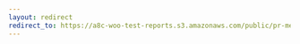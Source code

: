 ```yaml
---
layout: redirect
redirect_to: https://a8c-woo-test-reports.s3.amazonaws.com/public/pr-merge/45812/e2e/index.html
---
```

